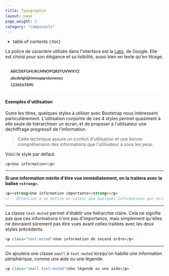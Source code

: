 ```yaml
---
title: Typographie
layout: page
page_weight: 1
category: "composants"
---
```

* table of contents
{:toc}

La police de caractère utilisée dans l'interface est la [Lato](https://fonts.google.com/specimen/Lato), de Google. Elle est choisi pour son élégance et sa lisibilité, aussi bien en texte qu'en titrage.

![ Spécimen rapide ](assets/images/ui.typographie.png)

#### Exemples d'utilisation ####

Outre les titres, quelques styles à utiliser avec Bootstrap nous intéressent particulièrement. L'utilisation conjointe de ces 4 styles permet quasiment à elle seule de hiérarchiser un écran, et de proposer à l'utilisateur une déchiffrage progressif de l'information. 

> Cette technique assure un confort d'utilisation et une bonne compréhension des informations que l'utilisateur a sous les yeux.

<p>Voici le style par défaut.</p>

``` html
<p>Une information</p>
```


<hr/>

<p><strong>Si une information mérite d'être vue immédiatement, on la traitera avec la balise <code>&lt;strong&gt;</code>.</strong></p>

``` html
<p><strong>Une information importante</strong></p>
<!-- Attention à ne mettre en valeur que quelques informations par écran avec ce style. Dans un tableau, par exemple, il n'y aura sûrement qu'une ou deux colonnes qui se verront habillées de ce style. -->
```

<hr/>

<p class="text-muted">La classe <code>text-muted</code> permet d'établir une hiérarchie claire. Cela ne signifie pas que ces informations n'ont pas d'importance, mais simplement qu'elles ne devraient sûrement pas être vues avant celles traitées avec les deux styles précédents.</p>

``` html
<p class="text-muted">Une information de second ordre</p>
```


<hr/>

<p class="small text-muted">On ajoutera une classe <code>small</code> à <code>text-muted</code> lorsqu'on habille une information périphérique, comme une aide ou une légende.</p>

``` html
<p class="small text-muted">Une légende ou une aide</p>
```



